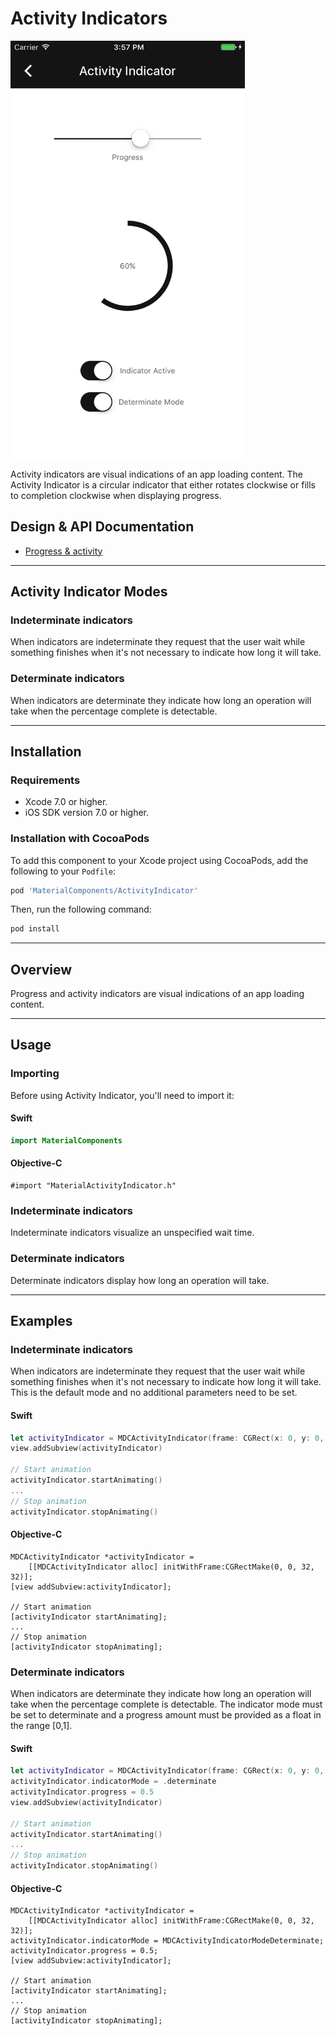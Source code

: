 <!--docs:
title: "Activity Indicator"
layout: detail
section: components
excerpt: "Progress and activity indicators are visual indications of an app loading content."
iconId: progress_activity
path: /catalog/activity-indicators/
-->

# Activity Indicators

<div class="article__asset article__asset--screenshot">
  <img src="docs/assets/activity_indicator.png" alt="Activity Indicator" width="375">
</div>

Activity indicators are visual indications of an app loading content. The Activity Indicator is a circular indicator that either rotates clockwise or fills to completion clockwise when displaying progress.
<!--{: .article__intro }-->

## Design & API Documentation

<ul class="icon-list">
  <li class="icon-list-item icon-list-item--spec"><a href="https://material.io/guidelines/components/progress-activity.html">Progress & activity</a></li>
</ul>

- - -

## Activity Indicator Modes

### Indeterminate indicators
When indicators are indeterminate they request that the user wait while something finishes when it's not necessary to indicate how long it will take.

### Determinate indicators
When indicators are determinate they indicate how long an operation will take when the percentage complete is detectable.

- - -

## Installation

### Requirements

- Xcode 7.0 or higher.
- iOS SDK version 7.0 or higher.

### Installation with CocoaPods

To add this component to your Xcode project using CocoaPods, add the following to your `Podfile`:

``` bash
pod 'MaterialComponents/ActivityIndicator'
```

Then, run the following command:

``` bash
pod install
```

- - -

## Overview

Progress and activity indicators are visual indications of an app loading content.

- - -

## Usage

### Importing

Before using Activity Indicator, you'll need to import it:

<!--<div class="material-code-render" markdown="1">-->
#### Swift
``` swift
import MaterialComponents
```

#### Objective-C

``` objc
#import "MaterialActivityIndicator.h"
```
<!--</div>-->

### Indeterminate indicators
Indeterminate indicators visualize an unspecified wait time.

### Determinate indicators
Determinate indicators display how long an operation will take.

- - -


## Examples


### Indeterminate indicators
When indicators are indeterminate they request that the user wait while something finishes when it's not necessary to indicate how long it will take. This is the default mode and no additional parameters need to be set.

<!--<div class="material-code-render" markdown="1">-->
#### Swift
``` swift
let activityIndicator = MDCActivityIndicator(frame: CGRect(x: 0, y: 0, width: 32, height: 32))
view.addSubview(activityIndicator)

// Start animation
activityIndicator.startAnimating()
...
// Stop animation
activityIndicator.stopAnimating()
```

#### Objective-C

``` objc
MDCActivityIndicator *activityIndicator =
    [[MDCActivityIndicator alloc] initWithFrame:CGRectMake(0, 0, 32, 32)];
[view addSubview:activityIndicator];

// Start animation
[activityIndicator startAnimating];
...
// Stop animation
[activityIndicator stopAnimating];
```
<!--</div>-->

### Determinate indicators
When indicators are determinate they indicate how long an operation will take when the percentage complete is detectable. The indicator mode must be set to determinate and a progress amount must be provided as a float in the range [0,1].

<!--<div class="material-code-render" markdown="1">-->
#### Swift
``` swift
let activityIndicator = MDCActivityIndicator(frame: CGRect(x: 0, y: 0, width: 32, height: 32))
activityIndicator.indicatorMode = .determinate
activityIndicator.progress = 0.5
view.addSubview(activityIndicator)

// Start animation
activityIndicator.startAnimating()
...
// Stop animation
activityIndicator.stopAnimating()
```

#### Objective-C

``` objc
MDCActivityIndicator *activityIndicator =
    [[MDCActivityIndicator alloc] initWithFrame:CGRectMake(0, 0, 32, 32)];
activityIndicator.indicatorMode = MDCActivityIndicatorModeDeterminate;
activityIndicator.progress = 0.5;
[view addSubview:activityIndicator];

// Start animation
[activityIndicator startAnimating];
...
// Stop animation
[activityIndicator stopAnimating];
```
<!--</div>-->

